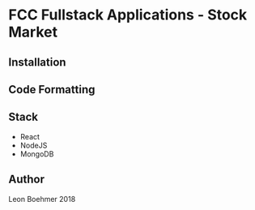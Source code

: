# FCC Fullstack Applications - Stock Market

## Installation

## Code Formatting

## Stack

- React
- NodeJS
- MongoDB

## Author

Leon Boehmer 2018
